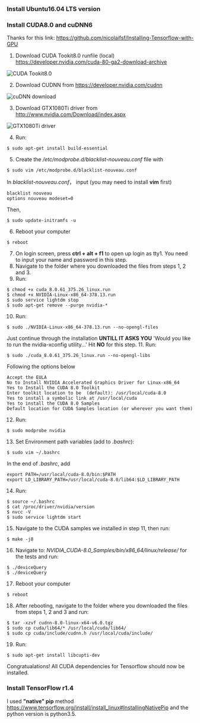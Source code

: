 ### Install Ubuntu16.04 LTS version ###
### Install CUDA8.0 and cuDNN6 ###
Thanks for this link: https://github.com/nicolaifsf/Installing-Tensorflow-with-GPU

1. Download CUDA Tookit8.0 runfile (local) https://developer.nvidia.com/cuda-80-ga2-download-archive

![CUDA Tookit8.0](http://upload-images.jianshu.io/upload_images/1868025-7e0b84a51c2efae9.PNG?imageMogr2/auto-orient/strip%7CimageView2/2/w/480)

2. Download CUDNN from https://developer.nvidia.com/cudnn

![cuDNN download](http://upload-images.jianshu.io/upload_images/1868025-6a41218b9534589c.PNG?imageMogr2/auto-orient/strip%7CimageView2/2/w/480)

3. Download GTX1080Ti driver from http://www.nvidia.com/Download/index.aspx

![GTX1080Ti driver](http://upload-images.jianshu.io/upload_images/1868025-6589de52abd79623.PNG?imageMogr2/auto-orient/strip%7CimageView2/2/w/480)

4. Run: 
```
$ sudo apt-get install build-essential
```
5. Create the */etc/modprobe.d/blacklist-nouveau.conf* file with 
```
$ sudo vim /etc/modprobe.d/blacklist-nouveau.conf
```
In *blacklist-nouveau.conf*， input (you may need to install **vim** first)
```
blacklist nouveau
options nouveau modeset=0
```
Then,
```
$ sudo update-initramfs -u
```
6. Reboot your computer
```
$ reboot
```
7. On login screen, press **ctrl + alt + f1** to open up login as tty1. You need to input your name and password in this step.
8. Navigate to the folder where you downloaded the files from steps 1, 2 and 3. 
9. Run:
```
$ chmod +x cuda_8.0.61_375.26_linux.run
$ chmod +x NVIDIA-Linux-x86_64-378.13.run
$ sudo service lightdm stop
$ sudo apt-get remove --purge nvidia-*
```
10. Run:
```
$ sudo ./NVIDIA-Linux-x86_64-378.13.run --no-opengl-files
```
Just continue through the installation **UNTILL IT ASKS YOU** 'Would you like to run the nvidia-xconfig utility...' Hit **NO** for this step.
11. Run:
```
$ sudo ./cuda_8.0.61_375.26_linux.run --no-opengl-libs
```
Following the options below
```
Accept the EULA
No to Install NVIDIA Accelerated Graphics Driver for Linux-x86_64
Yes to Install the CUDA 8.0 Toolkit
Enter toolkit location to be  (default): /usr/local/cuda-8.0
Yes to install a symbolic link at /usr/local/cuda
Yes to install the CUDA 8.0 Samples
Default location for CUDA Samples location (or wherever you want them)
```
12. Run:
```
$ sudo modprobe nvidia
```
13. Set Environment path variables (add to *.bashrc*):
```
$ sudo vim ~/.bashrc
```
In the end of *.bashrc*, add
```
export PATH=/usr/local/cuda-8.0/bin:$PATH
export LD_LIBRARY_PATH=/usr/local/cuda-8.0/lib64:$LD_LIBRARY_PATH
```
14. Run:
```
$ source ~/.bashrc
$ cat /proc/driver/nvidia/version
$ nvcc -V
$ sudo service lightdm start
```
15. Navigate to the CUDA samples we installed in step 11, then run: 
```
$ make -j8
```
16. Navigate to: *NVIDIA_CUDA-8.0_Samples/bin/x86_64/linux/release/* for the tests and run:
```
$ ./deviceQuery
$ ./deviceQuery
```
17. Reboot your computer
```
$ reboot
```
18. After rebooting, navigate to the folder where you downloaded the files from steps 1, 2 and 3 and run:
```
$ tar -xzvf cudnn-8.0-linux-x64-v6.0.tgz
$ sudo cp cuda/lib64/* /usr/local/cuda/lib64/
$ sudo cp cuda/include/cudnn.h /usr/local/cuda/include/
```
19. Run:
```
$ sudo apt-get install libcupti-dev
```
Congratualations! All CUDA dependencies for Tensorflow should now be installed.
### Install TensorFlow r1.4 ###
I used **"native" pip** method https://www.tensorflow.org/install/install_linux#InstallingNativePip and the python version is python3.5.

